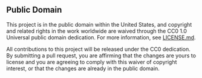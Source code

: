 ## Public Domain

This project is in the public domain within the United States, and copyright and related rights in the work worldwide are waived through the CC0 1.0 Universal public domain dedication. For more information, see [LICENSE.md](LICENSE.md).

All contributions to this project will be released under the CC0 dedication. By submitting a pull request, you are affirming that the changes are yours to license and you are agreeing to comply with this waiver of copyright interest,  or that the changes are already in the public domain.
